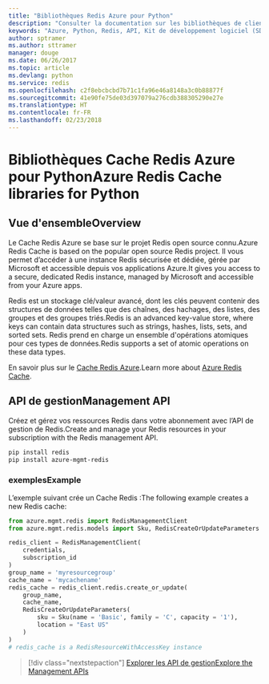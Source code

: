 ```yaml
---
title: "Bibliothèques Redis Azure pour Python"
description: "Consulter la documentation sur les bibliothèques de client Python pour Redis"
keywords: "Azure, Python, Redis, API, Kit de développement logiciel (SDK), base de données, NoSQL"
author: sptramer
ms.author: sttramer
manager: douge
ms.date: 06/26/2017
ms.topic: article
ms.devlang: python
ms.service: redis
ms.openlocfilehash: c2f8ebcbcbd7b71c1fa96e46a8148a3c0b88877f
ms.sourcegitcommit: 41e90fe75de03d397079a276cdb388305290e27e
ms.translationtype: HT
ms.contentlocale: fr-FR
ms.lasthandoff: 02/23/2018
---
```

# <a name="azure-redis-cache-libraries-for-python"></a><span data-ttu-id="a091f-104">Bibliothèques Cache Redis Azure pour Python</span><span class="sxs-lookup"><span data-stu-id="a091f-104">Azure Redis Cache libraries for Python</span></span>

## <a name="overview"></a><span data-ttu-id="a091f-105">Vue d'ensemble</span><span class="sxs-lookup"><span data-stu-id="a091f-105">Overview</span></span>

<span data-ttu-id="a091f-106">Le Cache Redis Azure se base sur le projet Redis open source connu.</span><span class="sxs-lookup"><span data-stu-id="a091f-106">Azure Redis Cache is based on the popular open source Redis project.</span></span> <span data-ttu-id="a091f-107">Il vous permet d’accéder à une instance Redis sécurisée et dédiée, gérée par Microsoft et accessible depuis vos applications Azure.</span><span class="sxs-lookup"><span data-stu-id="a091f-107">It gives you access to a secure, dedicated Redis instance, managed by Microsoft and accessible from your Azure apps.</span></span>

<span data-ttu-id="a091f-108">Redis est un stockage clé/valeur avancé, dont les clés peuvent contenir des structures de données telles que des chaînes, des hachages, des listes, des groupes et des groupes triés.</span><span class="sxs-lookup"><span data-stu-id="a091f-108">Redis is an advanced key-value store, where keys can contain data structures such as strings, hashes, lists, sets, and sorted sets.</span></span> <span data-ttu-id="a091f-109">Redis prend en charge un ensemble d'opérations atomiques pour ces types de données.</span><span class="sxs-lookup"><span data-stu-id="a091f-109">Redis supports a set of atomic operations on these data types.</span></span>

<span data-ttu-id="a091f-110">En savoir plus sur le [Cache Redis Azure](https://docs.microsoft.com/azure/redis-cache/).</span><span class="sxs-lookup"><span data-stu-id="a091f-110">Learn more about [Azure Redis Cache](https://docs.microsoft.com/azure/redis-cache/).</span></span>

## <a name="management-api"></a><span data-ttu-id="a091f-111">API de gestion</span><span class="sxs-lookup"><span data-stu-id="a091f-111">Management API</span></span>

<span data-ttu-id="a091f-112">Créez et gérez vos ressources Redis dans votre abonnement avec l’API de gestion de Redis.</span><span class="sxs-lookup"><span data-stu-id="a091f-112">Create and manage your Redis resources in your subscription with the Redis management API.</span></span>

```bash
pip install redis
pip install azure-mgmt-redis
```

### <a name="example"></a><span data-ttu-id="a091f-113">exemples</span><span class="sxs-lookup"><span data-stu-id="a091f-113">Example</span></span>

<span data-ttu-id="a091f-114">L’exemple suivant crée un Cache Redis :</span><span class="sxs-lookup"><span data-stu-id="a091f-114">The following example creates a new Redis cache:</span></span>

```python
from azure.mgmt.redis import RedisManagementClient
from azure.mgmt.redis.models import Sku, RedisCreateOrUpdateParameters

redis_client = RedisManagementClient(
    credentials,
    subscription_id
)
group_name = 'myresourcegroup'
cache_name = 'mycachename'
redis_cache = redis_client.redis.create_or_update(
    group_name,
    cache_name,
    RedisCreateOrUpdateParameters(
        sku = Sku(name = 'Basic', family = 'C', capacity = '1'),
        location = "East US"
    )
)
# redis_cache is a RedisResourceWithAccessKey instance
```

> [!div class="nextstepaction"]
> [<span data-ttu-id="a091f-115">Explorer les API de gestion</span><span class="sxs-lookup"><span data-stu-id="a091f-115">Explore the Management APIs</span></span>](/python/api/overview/azure/redis/management)

